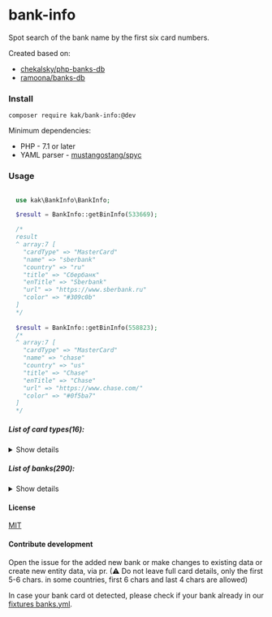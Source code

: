 # bank-info
Spot search of the bank name by the first six card numbers.

Created based on:
* [chekalsky/php-banks-db](https://github.com/chekalsky/php-banks-db)
* [ramoona/banks-db](https://github.com/ramoona/banks-db)

### Install
```
composer require kak/bank-info:@dev 
```

Minimum dependencies:
* PHP - 7.1 or later
* YAML parser - [mustangostang/spyc](https://github.com/mustangostang/spyc)


### Usage
```php

  use kak\BankInfo\BankInfo;

  $result = BankInfo::getBinInfo(533669);

  /*
  result
  ^ array:7 [
    "cardType" => "MasterCard"
    "name" => "sberbank"
    "country" => "ru"
    "title" => "Сбербанк"
    "enTitle" => "Sberbank"
    "url" => "https://www.sberbank.ru"
    "color" => "#309c0b"
  ]
  */
  
  $result = BankInfo::getBinInfo(558823);
  /*
  ^ array:7 [
    "cardType" => "MasterCard"
    "name" => "chase"
    "country" => "us"
    "title" => "Chase"
    "enTitle" => "Chase"
    "url" => "https://www.chase.com/"
    "color" => "#0f5ba7"
  ]
  */
```

##### List of card types(16):

<details>
<summary>Show details</summary>

 AmericanExpress, BelCard, Dankort, DinersClub, Discover, Electron, Humo, InterPayments, JCB, Maestro, MasterCard, Mir, NSPK Mir, UnionPay, UzCard, Visa
</details>

##### List of banks(290):

<details>
<summary>Show details</summary>

 Absa (za), Absolutbank (by), Absolutbank (ru), Agricultural Bank of China (cn), AIB Bank (ie), Airbank (cz), Akbank (tr), Ak Bars Bank (ru), Akcept Bank (ru), Akibank (ru), al Baraka (tr), Alexandrovskiy Bank (ru), Alfa-Bank (ru), Alfa-Bank (ua), Alfabank (by), Ally (us), Almazergienbank (ru), American Express (be), American Express (us), Ansar Bank (ir), ANZ (au), ANZ Bank (Taiwan) (tw), Avangard (ru), Avtogradbank (ru), Ayandeh Bank (ir), B&N Bank (ru), Banca Intesa (ru), Bank Asya (tr), Bank CenterCredit (kz), Bank Koltso Urala (ru), Bank Kuban Credit (ru), Bank Levoberezhny (ru), Bank Millennium (pl), Bank Moskva-Minsk (by), Bank of America (us), Bank of China (cn), Bank of Communications (cn), Bank of Industry and Mine (ir), Bank Of Ireland (ie), Bank of New Zealand (nz), Bank of the Oriental Republic of Uruguay (uy), Bank Otkritie (ru), Bank Rossiya (ru), Bank Sain-Petersburg (ru), Bankwest (au), Barclaycard (gb), Barclays (us), Barclays Bank plc (gb), Belagroprombank (by), Belarusbank (by), Belfius Bank (be), Belgazprombank (by), Belinvestbank (by), Beloruskii Narodny Bank (by), BelSwiss (by), BelVEB Bank (by), Bidvest Bank (za), Boursorama (fr), BPS-Sberbank (by), bunq (nl), Caisse d'Épargne (fr), Capital One Bank (us), Capitec (za), Cathay United Bank (tw), Central Bank of the Islamic Republic of Iran (ir), Chase (us), Chelindbank (ru), Chelyabinvestbank (ru), China Citic Bank (cn), China Construction Bank (cn), China Everbright Bank (cn), China Guangfa Bank (cn), China Merchants Bank (cn), China Minsheng Bank (cn), Citibank (ru), Citibank (us), Citibank Taiwan (tw), Coalmetbank (ru), Commonwealth Bank of Australia (au), Credit Agricole (Ukraine) (ua), Credit Bank of Moscow (ru), Credit Mutuel (fr), CTBC Bank (tw), Curve (gb), Databank (ru), Day Bank (ir), Delta Bank (by), DemirBank (kg), Denizbank (tr), Deutsche Bank Polska (pl), Diamantbank (ua), DOM.RF Bank (ru), DongA Bank (vn), E.SUN Bank (tw), Eghtesad Novin Bank (ir), Energotransbank (ru), ePayments (gb), Eurasian Bank (kz), Expobank (ru), Export Development Bank (ir), Fifth Third Bank (us), Finansbank (tr), Fio banka (cz), First National Bank (South Africa) (za), Fora Bank (ru), Forshtadt Bank (ru), ForteBank (kz), Fortuneo (fr), FUIB (First Ukrainian International Bank) (ua), Galicia Bank / Naranja (ar), Garanti Bankasi (tr), Gazprombank (ru), Genbank (ru), Ghavamin Bank (ir), GO (au), Google Wallet (us), Halifax (gb), Halk Bankası (tr), Halyk Bank (kz), HDFC (in), Hekmat Iranian Bank (ir), Hellenic Bank (cy), he Shanghai Commercial & Savings Bank, Ltd.  (tw), Home Credit Bank (by), Home Credit Bank (ru), HSBC (ar), HSBC (ru), HSBC (tr), HSBC (us), HSBC Bank plc (gb), Hua Nan Bank (tw), Huaxia Bank (cn), ICBC (ar), ICICI (in), InBank (ru), Industrial and Commercial Bank of China (cn), Industrial Bank Co. Ltd. (cn), ING Bank (tr), ING Bank Slaski (pl), ING Belgium (be), ING Direct (au), ING Direct (fr), ininal (tr), Iran Zamin Bank (ir), JPMorgan Chase (us), Jusan Bank (kz), Jyske Bank (dk), Karafarin Bank (ir), Kazkommertsbank (kz), KEB Hana Bank (kr), Keshavarzi Bank (ir), Keystone Bank (ng), Kosar Financial and Credit Institution (ir), KredoBank (ua), KS Bank (ru), Kuveyt Türk (tr), Kuznetskbusinessbank (ru), LCL (fr), Lloyds Bank plc (gb), Lombard (au), Macro Bank (ar), Mashreqbank (ae), Maskan Bank (ir), MDM Bank (ru), Mehr Eqtesad Bank (ir), Melal Credit Institution (ir), Mellat Bank (ir), Melli Bank (ir), Metabank (us), Metallinvestbank (ru), Metro Bank (gb), Middle East Bank (ir), Millennium BCP (pt), Modulbank (ru), Monzo (gb), MTBank (by), MTS Bank (ru), N26 (de), Nationwide (gb), NatWest (gb), Navy Federal Credit Union (us), Noor Credit Institution (ir), Nordea (fi), Novikombank (ru), Nykredit (dk), Oschadbank (ua), OTP Bank (ua), Paritetbank (by), Parsian Bank (ir), Pasargad Bank (ir), Payoneer (us), Ping An Bank (cn), Portuguese Investment Bank (pt), Postbank (de), Post Bank (ir), Post Bank (ru), PostePay SpA (it), PRAVEX-BANK (ua), Priorbank (by), Privatbank (ua), ProCredit Bank (Ukraine) (ua), Promsvyazbank (ru), Qarzol-Hasaneh Mehr Iran Bank (ir), QIWI (ru), Raiffeisenbank (ru), Raiffeisen Bank Aval (ua), Raiffeisen Polbank (pl), Refah Bank (ir), Renaissance Capital (ru), Resalat Gharzolhasaneh Bank (ir), Revolut (gb), Rocketbank (ru), Rosbank (ru), RosEvro Bank (ru), Round Bank (ru), Russian Agricultural Bank (ru), Russian Regional Development Bank (ru), Russian Standard Bank (ru), Saderat Bank (ir), Saman Bank (ir), Santander (br), Santander (pl), Santander (uy), Santander Rio (ar), Santander UK plc (gb), Sarmayeh Bank (ir), Sberbank (kz), Sberbank (ru), SBI (in), Scotiabank (ca), SDM Bank (ru), Seker Bank (tr), Sepah Bank (ir), Severgazbank (ru), Shahr Bank (ir), Shanghai Pudong Development Bank (cn), SIAB (ru), Simple (us), Sina Bank (ir), SMP Bank (ru), Societe Generale (fr), Societe Generale Banka Srbija Ad Beograd (rs), Soldo (gb), Sovcombank (ru), Suncorp (au), SunTrust (us), Surgutneftegasbank (ru), Taichung Bank (tw), Taipei Fubon Bank (tw), Tangerine (ca), TD Bank (us), TD Canada Trust (ca), Tejarat Bank (ir), Tinkoff Bank (ru), Tose'e Ta'avon Bank (ir), Tosee Credit Institution (ir), Tourism Bank (ir), Transcapitalbank (ru), Trust (ru), Trustbank (by), TSB (gb), Türk Ekonomi Bankası (tr), Türkiye Finans (tr), Türkiye İş Bankası (tr), Ukreximbank (ua), Ukrgasbank (ua), Ukrsibbank (ua), Ukrsotsbank (ua), Uniastrum Bank (ru), UniCredit Bank (ru), UniCredit Bank (ua), Ural Bank for Reconstruction and Development (ru), UralSib Bank (ru), US Bank (us), Vakıf Bank (tr), Virgin Money South Africa (za), Vozrozhdenie (ru), VPB (ru), VTB (Belarus) (by), VTB (ru), Wells Fargo (us), Wilobank (ar), XalqBank (az), Yapı ve Kredi Bankası (tr), YooMoney (ru), Zapsibcombank (ru), Zenit (ru), Zheshang Bank (cn), Ziraat Bankası (tr), ČSOB (cz)
</details>

#### License 
[MIT](LICENSE)

#### Contribute development
Open the issue for the added new bank or make changes to existing data or create new entity data, via pr. (⚠ Do not leave full card details, only the first 5-6 chars. in some countries, first 6 chars and last 4 chars are allowed)

In case your bank card ot detected, please check if your bank already in our [fixtures banks.yml](src/database/banks.yml).